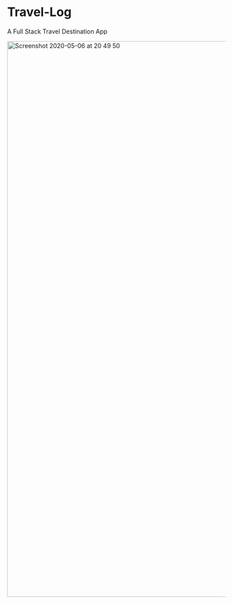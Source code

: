 # Travel-Log
A Full Stack Travel Destination App 


<img width="1278" alt="Screenshot 2020-05-06 at 20 49 50" src="https://user-images.githubusercontent.com/33428918/81216154-1facfc00-8fe3-11ea-8ae5-159d1f3ffdb6.png">



